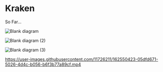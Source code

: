 # Kraken
So Far...


![Blank diagram](https://user-images.githubusercontent.com/11726211/162641753-56a83018-e0b9-4fc4-b319-ba745ecea684.png)

![Blank diagram (2)](https://user-images.githubusercontent.com/11726211/162643395-6b06b540-d593-4eeb-a57e-90140cbc809a.png)

![Blank diagram (3)](https://user-images.githubusercontent.com/11726211/162643399-fe7a5398-d10d-4ac2-ba9e-44468196e6a4.png)


https://user-images.githubusercontent.com/11726211/162550423-05dfd671-5026-4d4c-b056-b6f3b77a89cf.mp4

